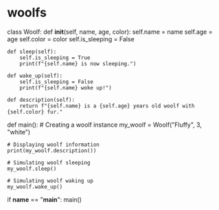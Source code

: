 # woolfs
class Woolf:
    def __init__(self, name, age, color):
        self.name = name
        self.age = age
        self.color = color
        self.is_sleeping = False

    def sleep(self):
        self.is_sleeping = True
        print(f"{self.name} is now sleeping.")

    def wake_up(self):
        self.is_sleeping = False
        print(f"{self.name} woke up!")

    def description(self):
        return f"{self.name} is a {self.age} years old woolf with {self.color} fur."

def main():
    # Creating a woolf instance
    my_woolf = Woolf("Fluffy", 3, "white")

    # Displaying woolf information
    print(my_woolf.description())

    # Simulating woolf sleeping
    my_woolf.sleep()

    # Simulating woolf waking up
    my_woolf.wake_up()

if __name__ == "__main__":
    main()
